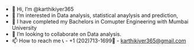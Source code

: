 - 👋 Hi, I’m @karthikiyer365
- 👀 I’m interested in Data analysis, statistical anaylysis and prediction, 
- 🌱 I have completed my Bachelors in Comupter Engineering with Mumbai University
- 💞️ I’m looking to collaborate on Data analysis.
- 📫 How to reach me 📞 - +1 (202)713-1699📧 - karthikiyer365@gmail.com

<!---
karthikiyer365/karthikiyer365 is a ✨ special ✨ repository because its `README.md` (this file) appears on your GitHub profile.
You can click the Preview link to take a look at your changes.
--->
